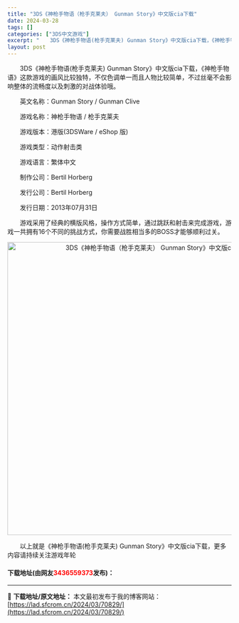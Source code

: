 ```yaml
---
title: "3DS《神枪手物语（枪手克莱夫） Gunman Story》中文版cia下载"
date: 2024-03-28
tags: []
categories: ["3DS中文游戏"]
excerpt: "　　3DS《神枪手物语(枪手克莱夫) Gunman Story》中文版cia下载，《神枪手物语》这款游戏的画风比较独特，不仅色调单一而且人物比较简单，不过丝毫不会影响整体的流畅度以及刺激的对战体验哦。 　　英文名称：Gunman Story / Gunman Clive 　　游戏名称：神枪手物语 /&hellip;"
layout: post
---
```


 <p>　　3DS《神枪手物语(枪手克莱夫) Gunman Story》中文版cia下载，《神枪手物语》这款游戏的画风比较独特，不仅色调单一而且人物比较简单，不过丝毫不会影响整体的流畅度以及刺激的对战体验哦。</p> <p>　　英文名称：Gunman Story / Gunman Clive</p> <p>　　游戏名称：神枪手物语 / 枪手克莱夫</p> <p>　　游戏版本：港版(3DSWare / eShop 版)</p> <p>　　游戏类型：动作射击类</p> <p>　　游戏语言：繁体中文</p> <p>　　制作公司：Bertil Horberg</p> <p>　　发行公司：Bertil Horberg</p> <p>　　发行日期：2013年07月31日</p> <p>　　游戏采用了经典的横版风格，操作方式简单，通过跳跃和射击来完成游戏，游戏一共拥有16个不同的挑战方式，你需要战胜相当多的BOSS才能够顺利过关。</p> <p align="center"><img align="" border="0" src="https://lad.sfcrom.cn/wp-content/uploads/2024/03/20240328_66054a7557f24.jpg" width="657" alt="3DS《神枪手物语（枪手克莱夫） Gunman Story》中文版cia下载" /></p> <p>　　以上就是《神枪手物语(枪手克莱夫) Gunman Story》中文版cia下载，更多内容请持续关注游戏年轮</p> <p><h4>下载地址(由网友<font color="red">3436559373</font>发布)：</h4></p> 

---
📖 **下载地址/原文地址：** 本文最初发布于我的博客网站：[https://lad.sfcrom.cn/2024/03/70829/](https://lad.sfcrom.cn/2024/03/70829/)
